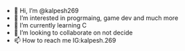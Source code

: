 - 👋 Hi, I’m @kalpesh269
- 👀 I’m interested in progrmaing, game dev and much more
- 🌱 I’m currently learning C
- 💞️ I’m looking to collaborate on not decide
- 📫 How to reach me IG:kalpesh.269

<!---
kalpesh269/kalpesh269 is a ✨ special ✨ repository because its `README.md` (this file) appears on your GitHub profile.
You can click the Preview link to take a look at your changes.
--->

